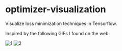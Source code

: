 # optimizer-visualization
Visualize loss minimization techniques in Tensorflow.

Inspired by the following GIFs I found on the web:

![1](https://i.stack.imgur.com/qAx2i.gif)
![2](https://i.stack.imgur.com/1obtV.gif)